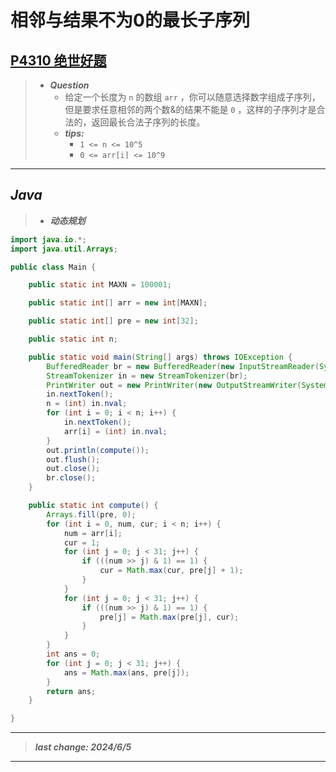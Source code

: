 # 相邻与结果不为0的最长子序列

## [P4310 绝世好题](https://www.luogu.com.cn/problem/P4310)

> - ***Question***
>   - 给定一个长度为 `n` 的数组 `arr` ，你可以随意选择数字组成子序列，但是要求任意相邻的两个数&的结果不能是 `0` ，这样的子序列才是合法的，返回最长合法子序列的长度。
>   - ***tips:***
>     - `1 <= n <= 10^5`
>     - `0 <= arr[i] <= 10^9`

---

## *Java*

> - ***动态规划***

```java
import java.io.*;
import java.util.Arrays;

public class Main {

    public static int MAXN = 100001;

    public static int[] arr = new int[MAXN];

    public static int[] pre = new int[32];

    public static int n;

    public static void main(String[] args) throws IOException {
        BufferedReader br = new BufferedReader(new InputStreamReader(System.in));
        StreamTokenizer in = new StreamTokenizer(br);
        PrintWriter out = new PrintWriter(new OutputStreamWriter(System.out));
        in.nextToken();
        n = (int) in.nval;
        for (int i = 0; i < n; i++) {
            in.nextToken();
            arr[i] = (int) in.nval;
        }
        out.println(compute());
        out.flush();
        out.close();
        br.close();
    }

    public static int compute() {
        Arrays.fill(pre, 0);
        for (int i = 0, num, cur; i < n; i++) {
            num = arr[i];
            cur = 1;
            for (int j = 0; j < 31; j++) {
                if (((num >> j) & 1) == 1) {
                    cur = Math.max(cur, pre[j] + 1);
                }
            }
            for (int j = 0; j < 31; j++) {
                if (((num >> j) & 1) == 1) {
                    pre[j] = Math.max(pre[j], cur);
                }
            }
        }
        int ans = 0;
        for (int j = 0; j < 31; j++) {
            ans = Math.max(ans, pre[j]);
        }
        return ans;
    }

}
```

---

> ***last change: 2024/6/5***

---
